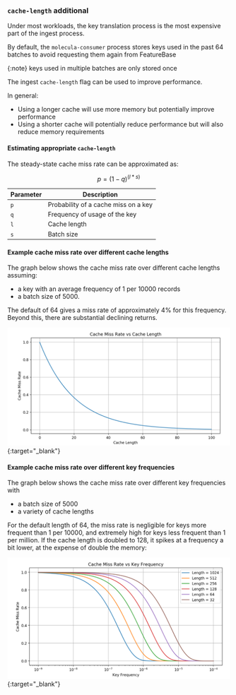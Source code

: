 ### `cache-length` additional

Under most workloads, the key translation process is the most expensive part of the ingest process.

By default, the `molecula-consumer` process stores keys used in the past 64 batches to avoid requesting them again from FeatureBase

{:note}
keys used in multiple batches are only stored once

The ingest `cache-length` flag can be used to improve performance.

In general:
* Using a longer cache will use more memory but potentially improve performance
* Using a shorter cache will potentially reduce performance but will also reduce memory requirements

#### Estimating appropriate `cache-length`

The steady-state cache miss rate can be approximated as:

```math
p = (1-q)^(l*s)
```

| Parameter | Description |
|---|---|
| `p` | Probability of a cache miss on a key |
| `q` | Frequency of usage of the key |
| `l` | Cache length |
| `s` | Batch size |

#### Example cache miss rate over different cache lengths

The graph below shows the cache miss rate over different cache lengths assuming:
* a key with an average frequency of 1 per 10000 records
* a batch size of 5000.

The default of 64 gives a miss rate of approximately 4% for this frequency. Beyond this, there are substantial declining returns.

[![Cache Miss Rate vs Cache Length](/assets/images/com-ingest/cache-miss-rate-vs-length.png "Cache Miss Rate vs Cache Length")](https://www.desmos.com/calculator/bjcjris94d){:target="_blank"}

#### Example cache miss rate over different key frequencies

The graph below shows the cache miss rate over different key frequencies with
* a batch size of 5000
* a variety of cache lengths

For the default length of 64, the miss rate is negligible for keys more frequent than 1 per 10000, and extremely high for keys less frequent than 1 per million. If the cache length is doubled to 128, it spikes at a frequency a bit lower, at the expense of double the memory:

[![Cache Miss Rate vs Key Frequency](/assets/images/com-ingest/cache-miss-rate-vs-freq.png "Cache Miss Rate vs Key Frequency")](https://www.desmos.com/calculator/hdhzehaeeg){:target="_blank"}
